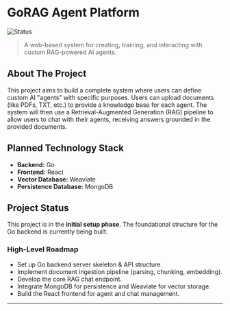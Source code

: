 # GoRAG Agent Platform

![Status](https://img.shields.io/badge/status-work%20in%20progress-yellow)

> A web-based system for creating, training, and interacting with custom RAG-powered AI agents.

## About The Project

This project aims to build a complete system where users can define custom AI "agents" with specific purposes. Users can upload documents (like PDFs, TXT, etc.) to provide a knowledge base for each agent. The system will then use a Retrieval-Augmented Generation (RAG) pipeline to allow users to chat with their agents, receiving answers grounded in the provided documents.

## Planned Technology Stack

* **Backend:** Go
* **Frontend:** React
* **Vector Database:** Weaviate
* **Persistence Database:** MongoDB

## Project Status

This project is in the **initial setup phase**. The foundational structure for the Go backend is currently being built.

### High-Level Roadmap

- Set up Go backend server skeleton & API structure.
- Implement document ingestion pipeline (parsing, chunking, embedding).
- Develop the core RAG chat endpoint.
- Integrate MongoDB for persistence and Weaviate for vector storage.
- Build the React frontend for agent and chat management.

---
